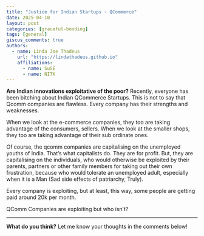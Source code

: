 ```yaml
---
title: "Justice for Indian Startups - QCommerce"
date: 2025-04-10
layout: post
categories: [graceful-bonding]
tags: [general]
giscus_comments: true
authors:
  - name: Linda Joe Thadeus
    url: "https://lindathadeus.github.io"
    affiliations:
      - name: SuSE
      - name: NITK
---
```

**Are Indian innovations exploitative of the poor?**
Recently, everyone has been bitching about Indian QCommerce Startups. This is not to say that Qcomm companies are flawless. Every company has their strengths and weaknesses.

When we look at the e-commerce companies, they too are taking advantage of the consumers, sellers. When we look at the smaller shops, they too are taking advantage of their sub ordinate ones.

Of course, the qcomm companies are capitalising on the unemployed youths of India. That’s what capitalists do. They are for profit. But, they are capitalising on the individuals, who would otherwise be exploited by their parents, partners or other family members for taking out their own frustration, because who would tolerate an unemployed adult, especially when it is a Man (Sad side effects of patriarchy, Truly).

Every company is exploiting, but at least, this way, some people are getting paid  around 20k per month.

QComm Companies are exploiting but who isn’t?

---

**What do you think?** Let me know your thoughts in the comments below!